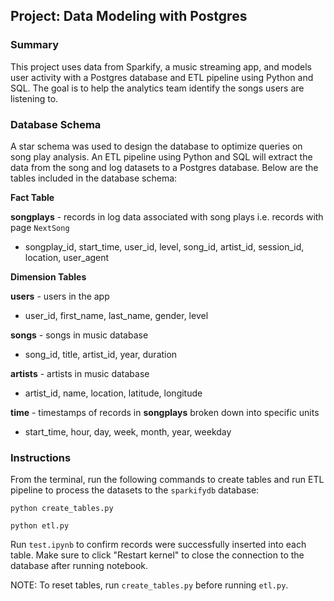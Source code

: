 ## Project: Data Modeling with Postgres

### Summary

This project uses data from Sparkify, a music streaming app, and models user activity with a Postgres database and ETL pipeline using Python and SQL. The goal is to help the analytics team identify the songs users are listening to.

### Database Schema

A star schema was used to design the database to optimize queries on song play analysis. An ETL pipeline using Python and SQL will extract the data from the song and log datasets to a Postgres database. Below are the tables included in the database schema:

**Fact Table**

**songplays** - records in log data associated with song plays i.e. records with page `NextSong`
- songplay_id, start_time, user_id, level, song_id, artist_id, session_id, location, user_agent

**Dimension Tables**

**users** - users in the app
- user_id, first_name, last_name, gender, level

**songs** - songs in music database
- song_id, title, artist_id, year, duration

**artists** - artists in music database
- artist_id, name, location, latitude, longitude

**time** - timestamps of records in **songplays** broken down into specific units
- start_time, hour, day, week, month, year, weekday

### Instructions

From the terminal, run the following commands to create tables and run ETL pipeline to process the datasets to the `sparkifydb` database:

```
python create_tables.py

python etl.py
```

Run `test.ipynb` to confirm records were successfully inserted into each table. Make sure to click "Restart kernel" to close the connection to the database after running notebook.

NOTE: To reset tables, run `create_tables.py` before running `etl.py`.
